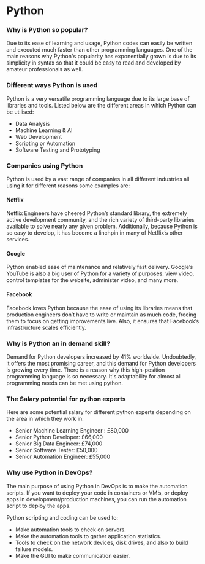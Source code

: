 # Python

### Why is Python so popular?

Due to its ease of learning and usage, Python codes can easily be written and executed much faster than 
other programming languages. One of the main reasons why Python's popularity has exponentially grown is 
due to its simplicity in syntax so that it could be easy to read and developed by amateur professionals 
as well.

### Different ways Python is used

Python is a very versatile programming language due to its large base 
of libraries and tools. Listed below are the different areas in which Python can be 
utilised:

- Data Analysis
- Machine Learning & AI
- Web Development
- Scripting or Automation
- Software Testing and Prototyping

### Companies using Python

Python is used by a vast range of companies in all different industries all using it for different 
reasons some examples are:

#### Netflix
Netflix Engineers have cheered Python’s standard library, the extremely active development community, and the rich 
variety of third-party libraries available to solve nearly any given problem. Additionally, because Python is so easy 
to develop, it has become a linchpin in many of Netflix’s other services.

#### Google
Python enabled ease of maintenance and relatively fast delivery. Google’s YouTube is also a big user of Python for a 
variety of purposes: view video, control templates for the website, administer video, and many more.

#### Facebook

Facebook loves Python because the ease of using its libraries means that production engineers don’t have to write or 
maintain as much code, freeing them to focus on getting improvements live. Also, it ensures that Facebook’s 
infrastructure scales efficiently.

### Why is Python an in demand skill?

Demand for Python developers increased by 41% worldwide. Undoubtedly, it offers the most promising career, and this 
demand for Python developers is growing every time. There is a reason why this high-position programming language is so
necessary. It's adaptability for almost all programming needs can be met using python.

### The Salary potential for python experts

Here are some potential salary for different python experts depending on the area in which they work in:

- Senior Machine Learning Engineer : £80,000
- Senior Python Developer: £66,000
- Senior Big Data Engineer: £74,000
- Senior Software Tester: £50,000
- Senior Automation Engineer: £55,000

### Why use Python in DevOps?

The main purpose of using Python in DevOps is to make the automation scripts. If you want to deploy your code in 
containers or VM’s, or deploy apps in development/production machines, you can run the automation script to deploy the 
apps.

Python scripting and coding can be used to:

- Make automation tools to check on servers.
- Make the automation tools to gather application statistics.
- Tools to check on the network devices, disk drives, and also to build failure models.
- Make the GUI to make communication easier.